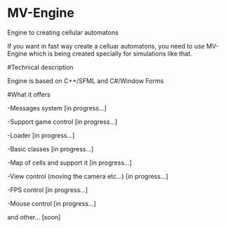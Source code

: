 # MV-Engine
Engine to creating cellular automatons

If you want in fast way create a celluar automatons, you need to use MV-Engine which is being created specially for simulations like that.

#Technical description

Engine is based on C++/SFML and C#/Window Forms

#What it offers

-Messages system [in progress...]

-Support game control [in progress...]

-Loader [in progress...]

-Basic classes [in progress...]

-Map of cells and support it [in progress...]

-View control (moving the camera etc...) [in progress...]

-FPS control [in progress...]

-Mouse control [in progress...]

and other... [soon]

